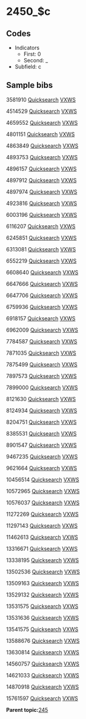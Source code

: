 # 2450\_$c

## Codes

-   Indicators
    -   First: 0
    -   Second: \_
-   Subfield: c

## Sample bibs

3581910 [Quicksearch](https://search.library.yale.edu/catalog/3581910) [VXWS](http://prodorbis.library.yale.edu:7014/vxws/GetHoldingsService?bibId=3581910)

4514529 [Quicksearch](https://search.library.yale.edu/catalog/4514529) [VXWS](http://prodorbis.library.yale.edu:7014/vxws/GetHoldingsService?bibId=4514529)

4659552 [Quicksearch](https://search.library.yale.edu/catalog/4659552) [VXWS](http://prodorbis.library.yale.edu:7014/vxws/GetHoldingsService?bibId=4659552)

4801151 [Quicksearch](https://search.library.yale.edu/catalog/4801151) [VXWS](http://prodorbis.library.yale.edu:7014/vxws/GetHoldingsService?bibId=4801151)

4863849 [Quicksearch](https://search.library.yale.edu/catalog/4863849) [VXWS](http://prodorbis.library.yale.edu:7014/vxws/GetHoldingsService?bibId=4863849)

4893753 [Quicksearch](https://search.library.yale.edu/catalog/4893753) [VXWS](http://prodorbis.library.yale.edu:7014/vxws/GetHoldingsService?bibId=4893753)

4896157 [Quicksearch](https://search.library.yale.edu/catalog/4896157) [VXWS](http://prodorbis.library.yale.edu:7014/vxws/GetHoldingsService?bibId=4896157)

4897912 [Quicksearch](https://search.library.yale.edu/catalog/4897912) [VXWS](http://prodorbis.library.yale.edu:7014/vxws/GetHoldingsService?bibId=4897912)

4897974 [Quicksearch](https://search.library.yale.edu/catalog/4897974) [VXWS](http://prodorbis.library.yale.edu:7014/vxws/GetHoldingsService?bibId=4897974)

4923816 [Quicksearch](https://search.library.yale.edu/catalog/4923816) [VXWS](http://prodorbis.library.yale.edu:7014/vxws/GetHoldingsService?bibId=4923816)

6003196 [Quicksearch](https://search.library.yale.edu/catalog/6003196) [VXWS](http://prodorbis.library.yale.edu:7014/vxws/GetHoldingsService?bibId=6003196)

6116207 [Quicksearch](https://search.library.yale.edu/catalog/6116207) [VXWS](http://prodorbis.library.yale.edu:7014/vxws/GetHoldingsService?bibId=6116207)

6245851 [Quicksearch](https://search.library.yale.edu/catalog/6245851) [VXWS](http://prodorbis.library.yale.edu:7014/vxws/GetHoldingsService?bibId=6245851)

6313081 [Quicksearch](https://search.library.yale.edu/catalog/6313081) [VXWS](http://prodorbis.library.yale.edu:7014/vxws/GetHoldingsService?bibId=6313081)

6552219 [Quicksearch](https://search.library.yale.edu/catalog/6552219) [VXWS](http://prodorbis.library.yale.edu:7014/vxws/GetHoldingsService?bibId=6552219)

6608640 [Quicksearch](https://search.library.yale.edu/catalog/6608640) [VXWS](http://prodorbis.library.yale.edu:7014/vxws/GetHoldingsService?bibId=6608640)

6647666 [Quicksearch](https://search.library.yale.edu/catalog/6647666) [VXWS](http://prodorbis.library.yale.edu:7014/vxws/GetHoldingsService?bibId=6647666)

6647706 [Quicksearch](https://search.library.yale.edu/catalog/6647706) [VXWS](http://prodorbis.library.yale.edu:7014/vxws/GetHoldingsService?bibId=6647706)

6759936 [Quicksearch](https://search.library.yale.edu/catalog/6759936) [VXWS](http://prodorbis.library.yale.edu:7014/vxws/GetHoldingsService?bibId=6759936)

6918157 [Quicksearch](https://search.library.yale.edu/catalog/6918157) [VXWS](http://prodorbis.library.yale.edu:7014/vxws/GetHoldingsService?bibId=6918157)

6962009 [Quicksearch](https://search.library.yale.edu/catalog/6962009) [VXWS](http://prodorbis.library.yale.edu:7014/vxws/GetHoldingsService?bibId=6962009)

7784587 [Quicksearch](https://search.library.yale.edu/catalog/7784587) [VXWS](http://prodorbis.library.yale.edu:7014/vxws/GetHoldingsService?bibId=7784587)

7871035 [Quicksearch](https://search.library.yale.edu/catalog/7871035) [VXWS](http://prodorbis.library.yale.edu:7014/vxws/GetHoldingsService?bibId=7871035)

7875499 [Quicksearch](https://search.library.yale.edu/catalog/7875499) [VXWS](http://prodorbis.library.yale.edu:7014/vxws/GetHoldingsService?bibId=7875499)

7897573 [Quicksearch](https://search.library.yale.edu/catalog/7897573) [VXWS](http://prodorbis.library.yale.edu:7014/vxws/GetHoldingsService?bibId=7897573)

7899000 [Quicksearch](https://search.library.yale.edu/catalog/7899000) [VXWS](http://prodorbis.library.yale.edu:7014/vxws/GetHoldingsService?bibId=7899000)

8121630 [Quicksearch](https://search.library.yale.edu/catalog/8121630) [VXWS](http://prodorbis.library.yale.edu:7014/vxws/GetHoldingsService?bibId=8121630)

8124934 [Quicksearch](https://search.library.yale.edu/catalog/8124934) [VXWS](http://prodorbis.library.yale.edu:7014/vxws/GetHoldingsService?bibId=8124934)

8204751 [Quicksearch](https://search.library.yale.edu/catalog/8204751) [VXWS](http://prodorbis.library.yale.edu:7014/vxws/GetHoldingsService?bibId=8204751)

8385531 [Quicksearch](https://search.library.yale.edu/catalog/8385531) [VXWS](http://prodorbis.library.yale.edu:7014/vxws/GetHoldingsService?bibId=8385531)

8901547 [Quicksearch](https://search.library.yale.edu/catalog/8901547) [VXWS](http://prodorbis.library.yale.edu:7014/vxws/GetHoldingsService?bibId=8901547)

9467235 [Quicksearch](https://search.library.yale.edu/catalog/9467235) [VXWS](http://prodorbis.library.yale.edu:7014/vxws/GetHoldingsService?bibId=9467235)

9621664 [Quicksearch](https://search.library.yale.edu/catalog/9621664) [VXWS](http://prodorbis.library.yale.edu:7014/vxws/GetHoldingsService?bibId=9621664)

10456514 [Quicksearch](https://search.library.yale.edu/catalog/10456514) [VXWS](http://prodorbis.library.yale.edu:7014/vxws/GetHoldingsService?bibId=10456514)

10572965 [Quicksearch](https://search.library.yale.edu/catalog/10572965) [VXWS](http://prodorbis.library.yale.edu:7014/vxws/GetHoldingsService?bibId=10572965)

10576037 [Quicksearch](https://search.library.yale.edu/catalog/10576037) [VXWS](http://prodorbis.library.yale.edu:7014/vxws/GetHoldingsService?bibId=10576037)

11272269 [Quicksearch](https://search.library.yale.edu/catalog/11272269) [VXWS](http://prodorbis.library.yale.edu:7014/vxws/GetHoldingsService?bibId=11272269)

11297143 [Quicksearch](https://search.library.yale.edu/catalog/11297143) [VXWS](http://prodorbis.library.yale.edu:7014/vxws/GetHoldingsService?bibId=11297143)

11462613 [Quicksearch](https://search.library.yale.edu/catalog/11462613) [VXWS](http://prodorbis.library.yale.edu:7014/vxws/GetHoldingsService?bibId=11462613)

13316671 [Quicksearch](https://search.library.yale.edu/catalog/13316671) [VXWS](http://prodorbis.library.yale.edu:7014/vxws/GetHoldingsService?bibId=13316671)

13338195 [Quicksearch](https://search.library.yale.edu/catalog/13338195) [VXWS](http://prodorbis.library.yale.edu:7014/vxws/GetHoldingsService?bibId=13338195)

13502536 [Quicksearch](https://search.library.yale.edu/catalog/13502536) [VXWS](http://prodorbis.library.yale.edu:7014/vxws/GetHoldingsService?bibId=13502536)

13509163 [Quicksearch](https://search.library.yale.edu/catalog/13509163) [VXWS](http://prodorbis.library.yale.edu:7014/vxws/GetHoldingsService?bibId=13509163)

13529132 [Quicksearch](https://search.library.yale.edu/catalog/13529132) [VXWS](http://prodorbis.library.yale.edu:7014/vxws/GetHoldingsService?bibId=13529132)

13531575 [Quicksearch](https://search.library.yale.edu/catalog/13531575) [VXWS](http://prodorbis.library.yale.edu:7014/vxws/GetHoldingsService?bibId=13531575)

13531636 [Quicksearch](https://search.library.yale.edu/catalog/13531636) [VXWS](http://prodorbis.library.yale.edu:7014/vxws/GetHoldingsService?bibId=13531636)

13541575 [Quicksearch](https://search.library.yale.edu/catalog/13541575) [VXWS](http://prodorbis.library.yale.edu:7014/vxws/GetHoldingsService?bibId=13541575)

13588676 [Quicksearch](https://search.library.yale.edu/catalog/13588676) [VXWS](http://prodorbis.library.yale.edu:7014/vxws/GetHoldingsService?bibId=13588676)

13630814 [Quicksearch](https://search.library.yale.edu/catalog/13630814) [VXWS](http://prodorbis.library.yale.edu:7014/vxws/GetHoldingsService?bibId=13630814)

14560757 [Quicksearch](https://search.library.yale.edu/catalog/14560757) [VXWS](http://prodorbis.library.yale.edu:7014/vxws/GetHoldingsService?bibId=14560757)

14621033 [Quicksearch](https://search.library.yale.edu/catalog/14621033) [VXWS](http://prodorbis.library.yale.edu:7014/vxws/GetHoldingsService?bibId=14621033)

14870918 [Quicksearch](https://search.library.yale.edu/catalog/14870918) [VXWS](http://prodorbis.library.yale.edu:7014/vxws/GetHoldingsService?bibId=14870918)

15761597 [Quicksearch](https://search.library.yale.edu/catalog/15761597) [VXWS](http://prodorbis.library.yale.edu:7014/vxws/GetHoldingsService?bibId=15761597)

**Parent topic:**[245](../../tags/245/245.md)

